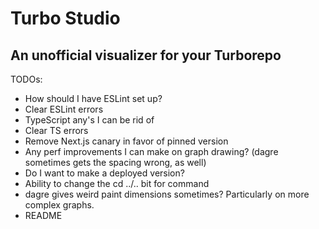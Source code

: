 # Turbo Studio

## An unofficial visualizer for your Turborepo

TODOs:

- How should I have ESLint set up?
- Clear ESLint errors
- TypeScript any's I can be rid of
- Clear TS errors
- Remove Next.js canary in favor of pinned version
- Any perf improvements I can make on graph drawing? (dagre sometimes gets the spacing wrong, as well)
- Do I want to make a deployed version?
- Ability to change the cd ../.. bit for command
- dagre gives weird paint dimensions sometimes? Particularly on more complex graphs.
- README
